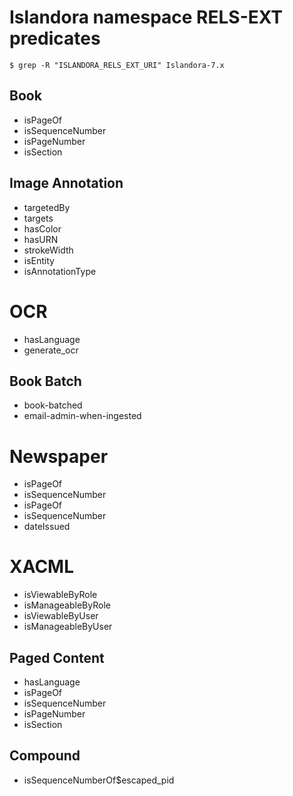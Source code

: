 # Islandora namespace RELS-EXT predicates

`$ grep -R "ISLANDORA_RELS_EXT_URI" Islandora-7.x`

## Book

* isPageOf
* isSequenceNumber
* isPageNumber
* isSection

## Image Annotation

* targetedBy
* targets
* hasColor
* hasURN
* strokeWidth
* isEntity
* isAnnotationType

# OCR

* hasLanguage
* generate_ocr

## Book Batch

* book-batched
* email-admin-when-ingested

# Newspaper

* isPageOf
* isSequenceNumber
* isPageOf
* isSequenceNumber
* dateIssued

# XACML

* isViewableByRole
* isManageableByRole
* isViewableByUser
* isManageableByUser

## Paged Content

* hasLanguage
* isPageOf
* isSequenceNumber
* isPageNumber
* isSection

## Compound
 
* isSequenceNumberOf$escaped_pid
